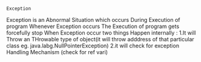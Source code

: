                                                                               Exception
Exception is an Abnormal Situation which occurs During Execution of program 
Whenever Exception occurs The Execution of program gets forcefully stop
When Exception occur two things Happen internally :
      1.It will Throw an THrowable type of object(it will throw adddress of that particular class eg. java.labg.NullPointerException)
      2.it will check for exception Handling Mechanism (check for ref vari)
